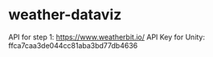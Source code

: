 # weather-dataviz

API for step 1:
https://www.weatherbit.io/
API Key for Unity:
ffca7caa3de044cc81aba3bd77db4636
